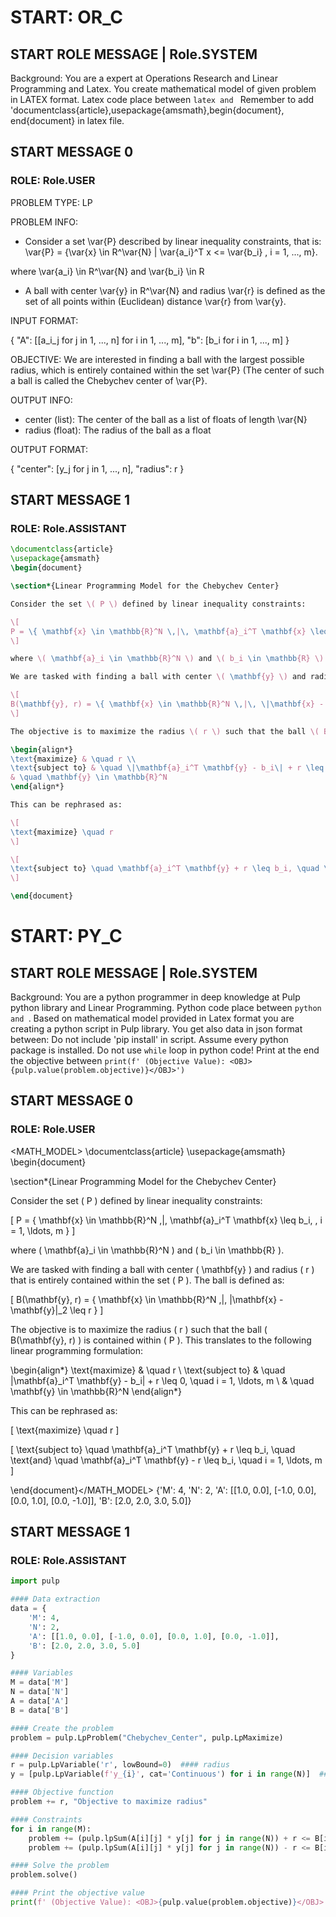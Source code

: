 # START: OR_C 
## START ROLE MESSAGE | Role.SYSTEM 
Background: You are a expert at Operations Research and Linear Programming and Latex. You create mathematical model of given problem in LATEX format. Latex code place between ```latex and ``` Remember to add 'documentclass{article},usepackage{amsmath},begin{document}, end{document} in latex file. 
## START MESSAGE 0 
### ROLE: Role.USER
<DESCRIPTION>

PROBLEM TYPE: LP

PROBLEM INFO: 
- Consider a set \var{P} described by linear inequality constraints, that is:
 \var{P} = {\var{x} \in R^\var{N} | \var{a_i}^T x <= \var{b_i} , i = 1, ..., m}.

where \var{a_i} \in R^\var{N} and \var{b_i} \in R

- A ball with center \var{y} in R^\var{N} and radius \var{r} is defined as the set of all points within (Euclidean) distance \var{r} from \var{y}.


INPUT FORMAT: 

{
    "A": [[a_i_j for j in 1, ..., n] for i in 1, ..., m],
    "b": [b_i for i in 1, ..., m]
}

OBJECTIVE: We are interested in finding a ball with the largest possible radius, which is entirely contained within the set \var{P} (The center of such a ball is called the Chebychev center of \var{P}.

OUTPUT INFO:

- center (list): The center of the ball as a list of floats of length \var{N}
- radius (float): The radius of the ball as a float

OUTPUT FORMAT:

{
    "center": [y_j for j in 1, ..., n],
    "radius": r
}


</DESCRIPTION>


## START MESSAGE 1 
### ROLE: Role.ASSISTANT
```latex
\documentclass{article}
\usepackage{amsmath}
\begin{document}

\section*{Linear Programming Model for the Chebychev Center}

Consider the set \( P \) defined by linear inequality constraints:

\[
P = \{ \mathbf{x} \in \mathbb{R}^N \,|\, \mathbf{a}_i^T \mathbf{x} \leq b_i, \, i = 1, \ldots, m \}
\]

where \( \mathbf{a}_i \in \mathbb{R}^N \) and \( b_i \in \mathbb{R} \).

We are tasked with finding a ball with center \( \mathbf{y} \) and radius \( r \) that is entirely contained within the set \( P \). The ball is defined as:

\[
B(\mathbf{y}, r) = \{ \mathbf{x} \in \mathbb{R}^N \,|\, \|\mathbf{x} - \mathbf{y}\|_2 \leq r \}
\]

The objective is to maximize the radius \( r \) such that the ball \( B(\mathbf{y}, r) \) is contained within \( P \). This translates to the following linear programming formulation:

\begin{align*}
\text{maximize} & \quad r \\
\text{subject to} & \quad \|\mathbf{a}_i^T \mathbf{y} - b_i\| + r \leq 0, \quad i = 1, \ldots, m \\
& \quad \mathbf{y} \in \mathbb{R}^N
\end{align*}

This can be rephrased as:

\[
\text{maximize} \quad r
\]

\[
\text{subject to} \quad \mathbf{a}_i^T \mathbf{y} + r \leq b_i, \quad \text{and} \quad \mathbf{a}_i^T \mathbf{y} - r \leq b_i, \quad i = 1, \ldots, m
\]

\end{document}
```

# START: PY_C 
## START ROLE MESSAGE | Role.SYSTEM 
Background: You are a python programmer in deep knowledge at Pulp python library and Linear Programming. Python code place between ```python and ```. Based on mathematical model provided in Latex format you are creating a python script in Pulp library. You get also data in json format between: <DATA></DATA> Do not include 'pip install' in script. Assume every python package is installed. Do not use `while` loop in python code! Print at the end the objective between <OBJ></OBJ> `print(f' (Objective Value): <OBJ>{pulp.value(problem.objective)}</OBJ>')` 
## START MESSAGE 0 
### ROLE: Role.USER
<MATH_MODEL>
\documentclass{article}
\usepackage{amsmath}
\begin{document}

\section*{Linear Programming Model for the Chebychev Center}

Consider the set \( P \) defined by linear inequality constraints:

\[
P = \{ \mathbf{x} \in \mathbb{R}^N \,|\, \mathbf{a}_i^T \mathbf{x} \leq b_i, \, i = 1, \ldots, m \}
\]

where \( \mathbf{a}_i \in \mathbb{R}^N \) and \( b_i \in \mathbb{R} \).

We are tasked with finding a ball with center \( \mathbf{y} \) and radius \( r \) that is entirely contained within the set \( P \). The ball is defined as:

\[
B(\mathbf{y}, r) = \{ \mathbf{x} \in \mathbb{R}^N \,|\, \|\mathbf{x} - \mathbf{y}\|_2 \leq r \}
\]

The objective is to maximize the radius \( r \) such that the ball \( B(\mathbf{y}, r) \) is contained within \( P \). This translates to the following linear programming formulation:

\begin{align*}
\text{maximize} & \quad r \\
\text{subject to} & \quad \|\mathbf{a}_i^T \mathbf{y} - b_i\| + r \leq 0, \quad i = 1, \ldots, m \\
& \quad \mathbf{y} \in \mathbb{R}^N
\end{align*}

This can be rephrased as:

\[
\text{maximize} \quad r
\]

\[
\text{subject to} \quad \mathbf{a}_i^T \mathbf{y} + r \leq b_i, \quad \text{and} \quad \mathbf{a}_i^T \mathbf{y} - r \leq b_i, \quad i = 1, \ldots, m
\]

\end{document}</MATH_MODEL>
<DATA>
{'M': 4, 'N': 2, 'A': [[1.0, 0.0], [-1.0, 0.0], [0.0, 1.0], [0.0, -1.0]], 'B': [2.0, 2.0, 3.0, 5.0]}</DATA>


## START MESSAGE 1 
### ROLE: Role.ASSISTANT
```python
import pulp

#### Data extraction
data = {
    'M': 4,
    'N': 2,
    'A': [[1.0, 0.0], [-1.0, 0.0], [0.0, 1.0], [0.0, -1.0]],
    'B': [2.0, 2.0, 3.0, 5.0]
}

#### Variables
M = data['M']
N = data['N']
A = data['A']
B = data['B']

#### Create the problem
problem = pulp.LpProblem("Chebychev_Center", pulp.LpMaximize)

#### Decision variables
r = pulp.LpVariable('r', lowBound=0)  #### radius
y = [pulp.LpVariable(f'y_{i}', cat='Continuous') for i in range(N)]  #### center coordinates

#### Objective function
problem += r, "Objective to maximize radius"

#### Constraints
for i in range(M):
    problem += (pulp.lpSum(A[i][j] * y[j] for j in range(N)) + r <= B[i]), f"Constraint_Upper_{i+1}"
    problem += (pulp.lpSum(A[i][j] * y[j] for j in range(N)) - r <= B[i]), f"Constraint_Lower_{i+1}"

#### Solve the problem
problem.solve()

#### Print the objective value
print(f' (Objective Value): <OBJ>{pulp.value(problem.objective)}</OBJ>')
```

